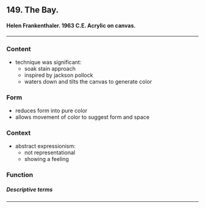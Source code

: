 <!-- order:24 -->
## 149. The Bay. 

#### Helen Frankenthaler. 1963 C.E. Acrylic on canvas.

---

### Content
- technique was significant:
  - soak stain approach
  - inspired by jackson pollock
  - waters down and tilts the canvas to generate color

### Form
- reduces form into pure color
- allows movement of color to suggest form and space

### Context
- abstract expressionism:
  - not representational
  - showing a feeling

### Function

##### Descriptive terms

---
